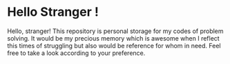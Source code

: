 # Hello Stranger !

Hello, stranger! This repository is personal storage for my codes of problem solving. It would be my precious memory which is awesome when I reflect this times of struggling but also would be reference for whom in need. Feel free to take a look according to your preference.
